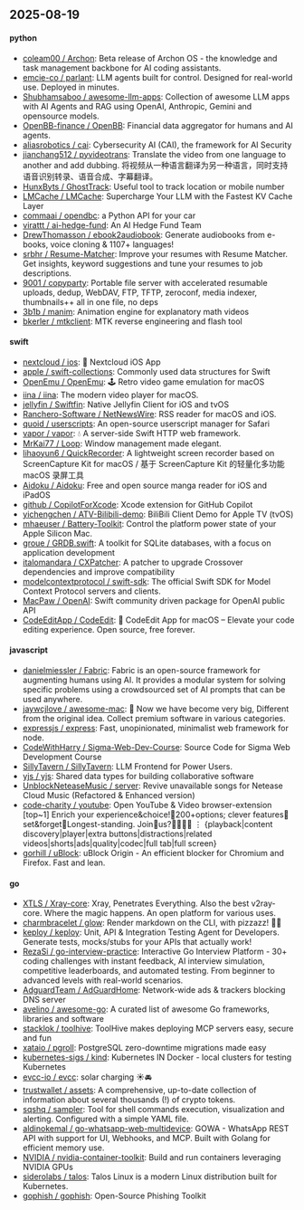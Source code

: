 ## 2025-08-19

#### python
* [coleam00 / Archon](https://github.com/coleam00/Archon): Beta release of Archon OS - the knowledge and task management backbone for AI coding assistants.
* [emcie-co / parlant](https://github.com/emcie-co/parlant): LLM agents built for control. Designed for real-world use. Deployed in minutes.
* [Shubhamsaboo / awesome-llm-apps](https://github.com/Shubhamsaboo/awesome-llm-apps): Collection of awesome LLM apps with AI Agents and RAG using OpenAI, Anthropic, Gemini and opensource models.
* [OpenBB-finance / OpenBB](https://github.com/OpenBB-finance/OpenBB): Financial data aggregator for humans and AI agents.
* [aliasrobotics / cai](https://github.com/aliasrobotics/cai): Cybersecurity AI (CAI), the framework for AI Security
* [jianchang512 / pyvideotrans](https://github.com/jianchang512/pyvideotrans): Translate the video from one language to another and add dubbing. 将视频从一种语言翻译为另一种语言，同时支持语音识别转录、语音合成、字幕翻译。
* [HunxByts / GhostTrack](https://github.com/HunxByts/GhostTrack): Useful tool to track location or mobile number
* [LMCache / LMCache](https://github.com/LMCache/LMCache): Supercharge Your LLM with the Fastest KV Cache Layer
* [commaai / opendbc](https://github.com/commaai/opendbc): a Python API for your car
* [virattt / ai-hedge-fund](https://github.com/virattt/ai-hedge-fund): An AI Hedge Fund Team
* [DrewThomasson / ebook2audiobook](https://github.com/DrewThomasson/ebook2audiobook): Generate audiobooks from e-books, voice cloning & 1107+ languages!
* [srbhr / Resume-Matcher](https://github.com/srbhr/Resume-Matcher): Improve your resumes with Resume Matcher. Get insights, keyword suggestions and tune your resumes to job descriptions.
* [9001 / copyparty](https://github.com/9001/copyparty): Portable file server with accelerated resumable uploads, dedup, WebDAV, FTP, TFTP, zeroconf, media indexer, thumbnails++ all in one file, no deps
* [3b1b / manim](https://github.com/3b1b/manim): Animation engine for explanatory math videos
* [bkerler / mtkclient](https://github.com/bkerler/mtkclient): MTK reverse engineering and flash tool

#### swift
* [nextcloud / ios](https://github.com/nextcloud/ios): 📱 Nextcloud iOS App
* [apple / swift-collections](https://github.com/apple/swift-collections): Commonly used data structures for Swift
* [OpenEmu / OpenEmu](https://github.com/OpenEmu/OpenEmu): 🕹 Retro video game emulation for macOS
* [iina / iina](https://github.com/iina/iina): The modern video player for macOS.
* [jellyfin / Swiftfin](https://github.com/jellyfin/Swiftfin): Native Jellyfin Client for iOS and tvOS
* [Ranchero-Software / NetNewsWire](https://github.com/Ranchero-Software/NetNewsWire): RSS reader for macOS and iOS.
* [quoid / userscripts](https://github.com/quoid/userscripts): An open-source userscript manager for Safari
* [vapor / vapor](https://github.com/vapor/vapor): 💧 A server-side Swift HTTP web framework.
* [MrKai77 / Loop](https://github.com/MrKai77/Loop): Window management made elegant.
* [lihaoyun6 / QuickRecorder](https://github.com/lihaoyun6/QuickRecorder): A lightweight screen recorder based on ScreenCapture Kit for macOS / 基于 ScreenCapture Kit 的轻量化多功能 macOS 录屏工具
* [Aidoku / Aidoku](https://github.com/Aidoku/Aidoku): Free and open source manga reader for iOS and iPadOS
* [github / CopilotForXcode](https://github.com/github/CopilotForXcode): Xcode extension for GitHub Copilot
* [yichengchen / ATV-Bilibili-demo](https://github.com/yichengchen/ATV-Bilibili-demo): BiliBili Client Demo for Apple TV (tvOS)
* [mhaeuser / Battery-Toolkit](https://github.com/mhaeuser/Battery-Toolkit): Control the platform power state of your Apple Silicon Mac.
* [groue / GRDB.swift](https://github.com/groue/GRDB.swift): A toolkit for SQLite databases, with a focus on application development
* [italomandara / CXPatcher](https://github.com/italomandara/CXPatcher): A patcher to upgrade Crossover dependencies and improve compatibility
* [modelcontextprotocol / swift-sdk](https://github.com/modelcontextprotocol/swift-sdk): The official Swift SDK for Model Context Protocol servers and clients.
* [MacPaw / OpenAI](https://github.com/MacPaw/OpenAI): Swift community driven package for OpenAI public API
* [CodeEditApp / CodeEdit](https://github.com/CodeEditApp/CodeEdit): 📝 CodeEdit App for macOS – Elevate your code editing experience. Open source, free forever.

#### javascript
* [danielmiessler / Fabric](https://github.com/danielmiessler/Fabric): Fabric is an open-source framework for augmenting humans using AI. It provides a modular system for solving specific problems using a crowdsourced set of AI prompts that can be used anywhere.
* [jaywcjlove / awesome-mac](https://github.com/jaywcjlove/awesome-mac):  Now we have become very big, Different from the original idea. Collect premium software in various categories.
* [expressjs / express](https://github.com/expressjs/express): Fast, unopinionated, minimalist web framework for node.
* [CodeWithHarry / Sigma-Web-Dev-Course](https://github.com/CodeWithHarry/Sigma-Web-Dev-Course): Source Code for Sigma Web Development Course
* [SillyTavern / SillyTavern](https://github.com/SillyTavern/SillyTavern): LLM Frontend for Power Users.
* [yjs / yjs](https://github.com/yjs/yjs): Shared data types for building collaborative software
* [UnblockNeteaseMusic / server](https://github.com/UnblockNeteaseMusic/server): Revive unavailable songs for Netease Cloud Music (Refactored & Enhanced version)
* [code-charity / youtube](https://github.com/code-charity/youtube): Open YouTube & Video browser-extension [top~1] Enrich your experience&choice!🧰200+options; clever features📌set&forget📌Longest-standing. Join🧩us?👨‍👩‍👧‍👧 ⋮ {playback|content discovery|player|extra buttons|distractions|related videos|shorts|ads|quality|codec|full tab|full screen}
* [gorhill / uBlock](https://github.com/gorhill/uBlock): uBlock Origin - An efficient blocker for Chromium and Firefox. Fast and lean.

#### go
* [XTLS / Xray-core](https://github.com/XTLS/Xray-core): Xray, Penetrates Everything. Also the best v2ray-core. Where the magic happens. An open platform for various uses.
* [charmbracelet / glow](https://github.com/charmbracelet/glow): Render markdown on the CLI, with pizzazz! 💅🏻
* [keploy / keploy](https://github.com/keploy/keploy): Unit, API & Integration Testing Agent for Developers. Generate tests, mocks/stubs for your APIs that actually work!
* [RezaSi / go-interview-practice](https://github.com/RezaSi/go-interview-practice): Interactive Go Interview Platform - 30+ coding challenges with instant feedback, AI interview simulation, competitive leaderboards, and automated testing. From beginner to advanced levels with real-world scenarios.
* [AdguardTeam / AdGuardHome](https://github.com/AdguardTeam/AdGuardHome): Network-wide ads & trackers blocking DNS server
* [avelino / awesome-go](https://github.com/avelino/awesome-go): A curated list of awesome Go frameworks, libraries and software
* [stacklok / toolhive](https://github.com/stacklok/toolhive): ToolHive makes deploying MCP servers easy, secure and fun
* [xataio / pgroll](https://github.com/xataio/pgroll): PostgreSQL zero-downtime migrations made easy
* [kubernetes-sigs / kind](https://github.com/kubernetes-sigs/kind): Kubernetes IN Docker - local clusters for testing Kubernetes
* [evcc-io / evcc](https://github.com/evcc-io/evcc): solar charging ☀️🚘
* [trustwallet / assets](https://github.com/trustwallet/assets): A comprehensive, up-to-date collection of information about several thousands (!) of crypto tokens.
* [sqshq / sampler](https://github.com/sqshq/sampler): Tool for shell commands execution, visualization and alerting. Configured with a simple YAML file.
* [aldinokemal / go-whatsapp-web-multidevice](https://github.com/aldinokemal/go-whatsapp-web-multidevice): GOWA - WhatsApp REST API with support for UI, Webhooks, and MCP. Built with Golang for efficient memory use.
* [NVIDIA / nvidia-container-toolkit](https://github.com/NVIDIA/nvidia-container-toolkit): Build and run containers leveraging NVIDIA GPUs
* [siderolabs / talos](https://github.com/siderolabs/talos): Talos Linux is a modern Linux distribution built for Kubernetes.
* [gophish / gophish](https://github.com/gophish/gophish): Open-Source Phishing Toolkit
